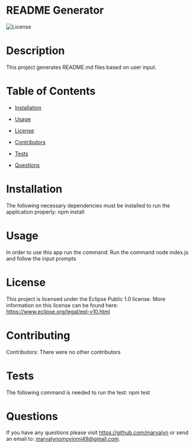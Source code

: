 # README Generator

  ![License](https://img.shields.io/badge/License-EPL_1.0-red.svg)

  # Description
  This project generates README.md files based on user input.

  # Table of Contents 

  * [Installation](#installation)

  * [Usage](#usage)

  * [License](#license)

  * [Contributors](#contributors)

  * [Tests](#tests)

  * [Questions](#questions)

  # Installation
  The following necessary dependencies must be installed to run the application properly: npm install

  # Usage
  In order to use this app run the command: Run the command node index.js and follow the input prompts

  # License
  This project is licensed under the Eclipse Public 1.0 license. More information on this license can be found here: https://www.eclipse.org/legal/epl-v10.html

  # Contributing
  Contributors: There were no other contributors

  # Tests
  The following command is needed to run the test: npm test

  # Questions
  If you have any questions please visit https://github.com/marvalyn or send an email to: marvalynomoyinmi49@gmail.com.
